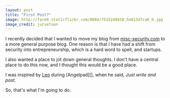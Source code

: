 ```yaml
---
layout: post
title: "First Post?"
image: http://farm9.staticflickr.com/8004/7515248418_5a813d7ca6_b.jpg
image_credit: jurvetson
---
```


I recently decided that I wanted to move my blog from [misc-security.com](http://misc-security.com) to a more general purpose blog. One reason is that I have had a shift from security into entrepreneurship, which is a hard word to spell, and startups.

I also wanted a place to jot down general thoughts. I don't have a central place to do this now, and I thought this would be a good place.

I was inspired by [Leo](http://leostartsup.com/) during [Angelpad][], when he said, _Just write and post._

So, that's what I'm going to do.

[1]: /startup/2012/07/angelpad-experience/





